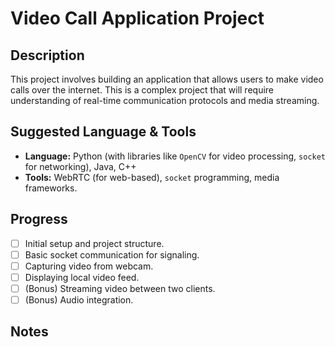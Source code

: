 # Video Call Application Project

## Description

This project involves building an application that allows users to make video calls over the internet. This is a complex project that will require understanding of real-time communication protocols and media streaming.

## Suggested Language & Tools

*   **Language:** Python (with libraries like `OpenCV` for video processing, `socket` for networking), Java, C++
*   **Tools:** WebRTC (for web-based), `socket` programming, media frameworks.

## Progress

*   [ ] Initial setup and project structure.
*   [ ] Basic socket communication for signaling.
*   [ ] Capturing video from webcam.
*   [ ] Displaying local video feed.
*   [ ] (Bonus) Streaming video between two clients.
*   [ ] (Bonus) Audio integration.

## Notes

